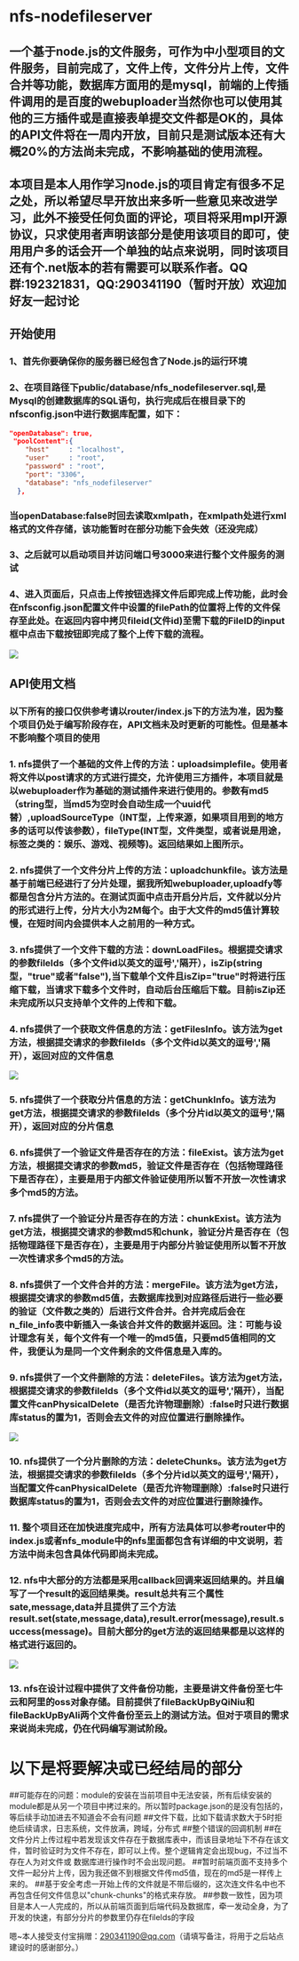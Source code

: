 # nfs-nodefileserver

## 一个基于node.js的文件服务，可作为中小型项目的文件服务，目前完成了，文件上传，文件分片上传，文件合并等功能，数据库方面用的是mysql，前端的上传插件调用的是百度的webuploader当然你也可以使用其他的三方插件或是直接表单提交文件都是OK的，具体的API文件将在一周内开放，目前只是测试版本还有大概20%的方法尚未完成，不影响基础的使用流程。

## 本项目是本人用作学习node.js的项目肯定有很多不足之处，所以希望尽早开放出来多听一些意见来改进学习，此外不接受任何负面的评论，项目将采用mpl开源协议，只求使用者声明该部分是使用该项目的即可，使用用户多的话会开一个单独的站点来说明，同时该项目还有个.net版本的若有需要可以联系作者。QQ群:192321831，QQ:290341190（暂时开放）欢迎加好友一起讨论

## 开始使用

### 1、首先你要确保你的服务器已经包含了Node.js的运行环境
### 2、在项目路径下public/database/nfs_nodefileserver.sql,是Mysql的创建数据库的SQL语句，执行完成后在根目录下的nfsconfig.json中进行数据库配置，如下：
```json
"openDatabase": true,
 "poolContent":{
    "host"     : "localhost",
    "user"     : "root",
    "password" : "root",
    "port": "3306",
    "database": "nfs_nodefileserver"
  },
```
### 当openDatabase:false时回去读取xmlpath，在xmlpath处进行xml格式的文件存储，该功能暂时在部分功能下会失效（还没完成）

### 3、之后就可以启动项目并访问端口号3000来进行整个文件服务的测试

### 4、进入页面后，只点击上传按钮选择文件后即完成上传功能，此时会在nfsconfig.json配置文件中设置的filePath的位置将上传的文件保存至此处。在返回内容中拷贝fileid(文件id)至需下载的FileID的input框中点击下载按钮即完成了整个上传下载的流程。
![](http://97.64.36.122:886/wp-content/uploads/2018/01/QQ截图20180117131536.png)

## API使用文档

### 以下所有的接口仅供参考请以router/index.js下的方法为准，因为整个项目仍处于编写阶段存在，API文档未及时更新的可能性。但是基本不影响整个项目的使用

### 1. nfs提供了一个基础的文件上传的方法：uploadsimplefile。使用者将文件以post请求的方式进行提交，允许使用三方插件，本项目就是以webuploader作为基础的测试插件来进行使用的。参数有md5（string型，当md5为空时会自动生成一个uuid代替）,uploadSourceType（INT型，上传来源，如果项目用到的地方多的话可以传该参数），fileType(INT型，文件类型，或者说是用途，标签之类的：娱乐、游戏、视频等)。返回结果如上图所示。

### 2. nfs提供了一个文件分片上传的方法：uploadchunkfile。该方法是基于前端已经进行了分片处理，据我所知webuploader,uploadfy等都是包含分片方法的。在测试页面中点击开启分片后，文件就以分片的形式进行上传，分片大小为2M每个。由于大文件的md5值计算较慢，在短时间内会提供本人之前用的一种方式。

### 3. nfs提供了一个文件下载的方法：downLoadFiles。根据提交请求的参数fileIds（多个文件id以英文的逗号','隔开），isZip(string型，"true"或者"false"),当下载单个文件且isZip="true"时将进行压缩下载，当请求下载多个文件时，自动后台压缩后下载。目前isZip还未完成所以只支持单个文件的上传和下载。

### 4. nfs提供了一个获取文件信息的方法：getFilesInfo。该方法为get方法，根据提交请求的参数fileIds（多个文件id以英文的逗号','隔开），返回对应的文件信息
![](http://97.64.36.122:886/wp-content/uploads/2018/01/QQ截图20180117152804.png)

### 5. nfs提供了一个获取分片信息的方法：getChunkInfo。该方法为get方法，根据提交请求的参数fileIds（多个分片id以英文的逗号','隔开），返回对应的分片信息

### 6. nfs提供了一个验证文件是否存在的方法：fileExist。该方法为get方法，根据提交请求的参数md5，验证文件是否存在（包括物理路径下是否存在），主要是用于内部文件验证使用所以暂不开放一次性请求多个md5的方法。

### 7. nfs提供了一个验证分片是否存在的方法：chunkExist。该方法为get方法，根据提交请求的参数md5和chunk，验证分片是否存在（包括物理路径下是否存在），主要是用于内部分片验证使用所以暂不开放一次性请求多个md5的方法。

### 8. nfs提供了一个文件合并的方法：mergeFile。该方法为get方法，根据提交请求的参数md5值，去数据库找到对应路径后进行一些必要的验证（文件数之类的）后进行文件合并。合并完成后会在n_file_info表中新插入一条该合并文件的数据并返回。注：可能与设计理念有关，每个文件有一个唯一的md5值，只要md5值相同的文件，我便认为是同一个文件剩余的文件信息是入库的。

### 9. nfs提供了一个文件删除的方法：deleteFiles。该方法为get方法，根据提交请求的参数fileIds（多个文件id以英文的逗号','隔开），当配置文件canPhysicalDelete（是否允许物理删除）:false时只进行数据库status的置为1，否则会去文件的对应位置进行删除操作。
![](http://97.64.36.122:886/wp-content/uploads/2018/01/QQ截图20180117164504.png)
### 10. nfs提供了一个分片删除的方法：deleteChunks。该方法为get方法，根据提交请求的参数fileIds（多个分片id以英文的逗号','隔开），当配置文件canPhysicalDelete（是否允许物理删除）:false时只进行数据库status的置为1，否则会去文件的对应位置进行删除操作。

### 11. 整个项目还在加快进度完成中，所有方法具体可以参考router中的index.js或者nfs_module中的nfs里面都包含有详细的中文说明，若方法中尚未包含具体代码即尚未完成。

### 12. nfs中大部分的方法都是采用callback回调来返回结果的。并且编写了一个result的返回结果类。result总共有三个属性sate,message,data并且提供了三个方法result.set(state,message,data),result.error(message),result.success(message)。目前大部分的get方法的返回结果都是以这样的格式进行返回的。
![](http://97.64.36.122:886/wp-content/uploads/2018/01/QQ%E6%88%AA%E5%9B%BE20180117140519.png)

### 13. nfs在设计过程中提供了文件备份功能，主要是讲文件备份至七牛云和阿里的oss对象存储。目前提供了fileBackUpByQiNiu和fileBackUpByAli两个文件备份至云上的测试方法。但对于项目的需求来说尚未完成，仍在代码编写测试阶段。

# 以下是将要解决或已经结局的部分

##可能存在的问题：module的安装在当前项目中无法安装，所有后续安装的module都是从另一个项目中拷过来的。所以暂时package.json的是没有包括的，等后续手动加进去不知道会不会有问题
##文件下载，比如下载请求数大于5时拒绝后续请求，日志系统，文件放满，跨域，分布式
##整个错误的回调机制
##在文件分片上传过程中若发现该文件存在于数据库表中，而该目录地址下不存在该文件，暂时验证时为文件不存在，即可以上传。整个逻辑肯定会出现bug，不过当不存在人为对文件或
数据库进行操作时不会出现问题。
##暂时前端页面不支持多个文件一起分片上传，因为我还做不到根据文件传md5值，现在的md5是一样传上来的。
##基于安全考虑一开始上传的文件就是不带后缀的，这次连文件名中也不再包含任何文件信息以"chunk-chunks"的格式来存放。
##参数一致性，因为项目是本人一人完成的，所以从前端页面到后端代码及数据库，牵一发动全身，为了开发的快速，有部分分片的参数里仍存在fileIds的字段


嗯~本人接受支付宝捐赠：290341190@qq.com（请填写备注，将用于之后站点建设时的感谢部分。）
